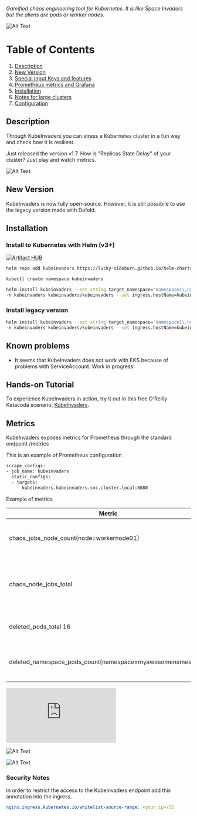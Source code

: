 *Gamified chaos engineering tool for Kubernetes. It is like Space Invaders but the aliens are pods or worker nodes.*

![Alt Text](https://github.com/lucky-sideburn/KubeInvaders/blob/master/images/new_gui.png)

# Table of Contents

1. [Description](#Description)
2. [New Version](#new-version)
3. [Special Input Keys and features](#Special-Input-Keys-and-features)
4. [Prometheus metrics and Grafana](#Metrics)
5. [Installation](#Installation)
6. [Notes for large clusters](#Notes-for-large-clusters)
7. [Configuration](#Configuration)


## Description

Through KubeInvaders you can stress a Kubernetes cluster in a fun way and check how it is resilient.

Just released the version v1.7. How is "Replicas State Delay" of your cluster? Just play and watch metrics.

![Alt Text](https://github.com/lucky-sideburn/KubeInvaders/blob/master/images/metrics.png)

## New Version

KubeInvaders is now fully open-source. However, it is still possibile to use the legacy version made with Defold.

## Installation

### Install to Kubernetes with Helm (v3+)
[![Artifact HUB](https://img.shields.io/endpoint?url=https://artifacthub.io/badge/repository/kubeinvaders)](https://artifacthub.io/packages/search?repo=kubeinvaders)

```bash
helm repo add kubeinvaders https://lucky-sideburn.github.io/helm-charts/

kubectl create namespace kubeinvaders

helm install kubeinvaders --set-string target_namespace="namespace1\,namespace2" \
-n kubeinvaders kubeinvaders/kubeinvaders --set ingress.hostName=kubeinvaders.io --set image.tag=v1.4
```

### Install legacy version

```bash
helm install kubeinvaders --set-string target_namespace="namespace1\,namespace2" \
-n kubeinvaders kubeinvaders/kubeinvaders --set ingress.hostName=kubeinvaders.io --set image.tag=legacy
```

## Known problems

* It seems that KubeInvaders does not work with EKS because of problems with ServiceAccount. Work in progress!


## Hands-on Tutorial

To experience KubeInvaders in action, try it out in this free O'Reilly Katacoda scenario, [KubeInvaders](https://www.katacoda.com/kuber-ru/courses/kubernetes-chaos).


## Metrics

KubeInvaders exposes metrics for Prometheus through the standard endpoint /metrics

This is an example of Prometheus configuration

```bash
scrape_configs:
- job_name: kubeinvaders
  static_configs:
  - targets:
    - kubeinvaders.kubeinvaders.svc.cluster.local:8080
```
Example of metrics

| Metric           | Description                                                                                                                          |  
|------------------|--------------------------------------------------------------------------------------------------------------------------------------|
|     chaos_jobs_node_count{node=workernode01}               | Total number of chaos jobs executed per node                                               |
|     chaos_node_jobs_total                                  | Total number of chaos jobs executed against all worker nodes                               |                                                      
|     deleted_pods_total 16                                  | Total number of deleted pods                                                               |
|     deleted_namespace_pods_count{namespace=myawesomenamespace}           |Total number of deleted pods per namespace                                    |                                     

![Download Grafana dashboard](https://github.com/lucky-sideburn/KubeInvaders/blob/master/grafana/KubeInvadersDashboard.json)

![Alt Text](https://github.com/lucky-sideburn/KubeInvaders/blob/master/images/grafana1.png)

![Alt Text](https://github.com/lucky-sideburn/KubeInvaders/blob/master/images/grafana2.png)


### Security Notes

In order to restrict the access to the Kubeinvaders endpoint add this annotation into the ingress.

```yaml
nginx.ingress.kubernetes.io/whitelist-source-range: <your_ip>/32
```
